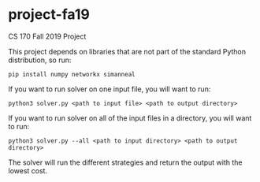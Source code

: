 # project-fa19
CS 170 Fall 2019 Project

This project depends on libraries that are not part of the standard Python distribution, so run:

```
pip install numpy networkx simanneal
```

If you want to run solver on one input file, you will want to run:

```
python3 solver.py <path to input file> <path to output directory>
```

If you want to run solver on all of the input files in a directory, you will want to run:
```
python3 solver.py --all <path to input directory> <path to output directory>
```

The solver will run the different strategies and return the output with the lowest cost.
